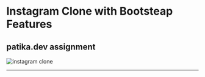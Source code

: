 # Instagram Clone with Bootsteap Features

## patika.dev assignment

![instagram clone](https://imgbox.com/N47INExl)

---




